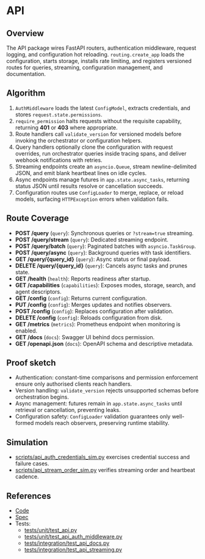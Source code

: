 # API

## Overview
The API package wires FastAPI routers, authentication middleware, request
logging, and configuration hot reloading. `routing.create_app` loads the
configuration, starts storage, installs rate limiting, and registers
versioned routes for queries, streaming, configuration management, and
documentation.

## Algorithm
1. `AuthMiddleware` loads the latest `ConfigModel`, extracts credentials, and
   stores `request.state.permissions`.
2. `require_permission` halts requests without the requisite capability,
   returning **401** or **403** where appropriate.
3. Route handlers call `validate_version` for versioned models before invoking
   the orchestrator or configuration helpers.
4. Query handlers optionally clone the configuration with request overrides,
   run orchestrator queries inside tracing spans, and deliver webhook
   notifications with retries.
5. Streaming endpoints create an `asyncio.Queue`, stream newline-delimited
   JSON, and emit blank heartbeat lines on idle cycles.
6. Async endpoints manage futures in `app.state.async_tasks`, returning status
   JSON until results resolve or cancellation succeeds.
7. Configuration routes use `ConfigLoader` to merge, replace, or reload
   models, surfacing `HTTPException` errors when validation fails.

## Route Coverage
- **POST /query** (`query`): Synchronous queries or `?stream=true` streaming.
- **POST /query/stream** (`query`): Dedicated streaming endpoint.
- **POST /query/batch** (`query`): Paginated batches with `asyncio.TaskGroup`.
- **POST /query/async** (`query`): Background queries with task identifiers.
- **GET /query/{query_id}** (`query`): Async status or final payload.
- **DELETE /query/{query_id}** (`query`): Cancels async tasks and prunes state.
- **GET /health** (`health`): Reports readiness after startup.
- **GET /capabilities** (`capabilities`): Exposes modes, storage, search, and
  agent descriptors.
- **GET /config** (`config`): Returns current configuration.
- **PUT /config** (`config`): Merges updates and notifies observers.
- **POST /config** (`config`): Replaces configuration after validation.
- **DELETE /config** (`config`): Reloads configuration from disk.
- **GET /metrics** (`metrics`): Prometheus endpoint when monitoring is
  enabled.
- **GET /docs** (`docs`): Swagger UI behind docs permission.
- **GET /openapi.json** (`docs`): OpenAPI schema and descriptive metadata.

## Proof sketch
- Authentication: constant-time comparisons and permission enforcement ensure
  only authorised clients reach handlers.
- Version handling: `validate_version` rejects unsupported schemas before
  orchestration begins.
- Async management: futures remain in `app.state.async_tasks` until retrieval
  or cancellation, preventing leaks.
- Configuration safety: `ConfigLoader` validation guarantees only well-formed
  models reach observers, preserving runtime stability.

## Simulation
- [scripts/api_auth_credentials_sim.py][sim-credentials] exercises credential
  success and failure cases.
- [scripts/api_stream_order_sim.py][sim-stream-order] verifies streaming order
  and heartbeat cadence.

## References
- [Code](../../src/autoresearch/api/)
- [Spec](../specs/api.md)
- Tests:
  - [tests/unit/test_api.py][test-api-unit]
  - [tests/unit/test_api_auth_middleware.py][test-api-auth-mw]
  - [tests/integration/test_api_docs.py][test-api-docs]
  - [tests/integration/test_api_streaming.py][test-api-streaming]

[sim-credentials]: ../../scripts/api_auth_credentials_sim.py
[sim-stream-order]: ../../scripts/api_stream_order_sim.py
[test-api-unit]: ../../tests/unit/test_api.py
[test-api-auth-mw]: ../../tests/unit/test_api_auth_middleware.py
[test-api-docs]: ../../tests/integration/test_api_docs.py
[test-api-streaming]: ../../tests/integration/test_api_streaming.py
